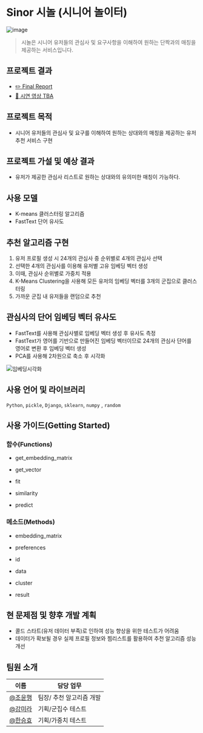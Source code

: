 # Sinor 시놀 (시니어 놀이터)
![image](https://user-images.githubusercontent.com/47114771/169239895-f33f2038-e7cf-4e7f-a466-414088e74996.png)

> 시놀은 시니어 유저들의 관심사 및 요구사항을 이해하여 원하는 단짝과의 매칭을 제공하는 서비스입니다.

## 프로젝트 결과
- [✏️ Final Report](https://docs.google.com/document/d/1HFfYbdtzXrOGCHnt5lHzaO8CWeWXLwh-de3aADsasYQ/edit?usp=sharing)
- [🎥 시연 영상 TBA](https://youtube.com)

## 프로젝트 목적

- 시니어 유저들의 관심사 및 요구를 이해하여 원하는 상대와의 매칭을 제공하는 유저 추천 서비스 구현

## 프로젝트 가설 및 예상 결과
- 유저가 제공한 관심사 리스트로 원하는 상대와의 유의미한 매칭이 가능하다. 

## 사용 모델

- K-means 클러스터링 알고리즘
- FastText 단어 유사도

## 추천 알고리즘 구현

1. 유저 프로필 생성 시 24개의 관심사 중 순위별로 4개의 관심사 선택
2. 선택한 4개의 관심사를 이용해 유저별 고유 임베딩 벡터 생성
3. 이때, 관심사 순위별로 가중치 적용 
4. K-Means Clustering을 사용해 모든 유저의 임베딩 벡터를 3개의 군집으로 클러스터링 
5. 가까운 군집 내 유저들을 랜덤으로 추천

## 관심사의 단어 임베딩 벡터 유사도

- FastText를 사용해 관심사별로 임베딩 벡터 생성 후 유사도 측정 
- FastText가 영어를 기반으로 만들어진 임베딩 벡터이므로 24개의 관심사 단어를 영어로 변환 후 임베딩 벡터 생성
- PCA를 사용해 2차원으로 축소 후 시각화

![임베딩시각화](https://user-images.githubusercontent.com/47114771/171775728-c6eb8a0e-147e-4214-a5c4-946220a6f1b9.png)


## 사용 언어 및 라이브러리 
`Python`, `pickle`, `Django`, `sklearn`, `numpy` , `random`

## 사용 가이드(Getting Started)

### 함수(Functions)
- get_embedding_matrix

- get_vector

- fit

- similarity

- predict

### 메소드(Methods)
- embedding_matrix

- preferences

- id

- data

- cluster

- result

## 현 문제점 및 향후 개발 계획

- 콜드 스타트(유저 데이터 부족)로 인하여 성능 향상을 위한 테스트가 어려움
- 데이터가 확보될 경우 실제 프로필 정보와 찜리스트를 활용하여 추천 알고리즘 성능 개선

## 팀원 소개
| 이름   | 담당 업무            |
| ------ | -------------------- |
| [@조윤행](https://github.com/yunhaeng) | 팀장/ 추천 알고리즘 개발 |
| [@강미라](https://github.com/onemira) | 기획/군집수 테스트 |
| [@한승효](https://github.com/monzheld) | 기획/가중치 테스트 |



